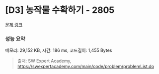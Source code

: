 # [D3] 농작물 수확하기 - 2805 

[문제 링크](https://swexpertacademy.com/main/code/problem/problemDetail.do?contestProbId=AV7GLXqKAWYDFAXB) 

### 성능 요약

메모리: 29,152 KB, 시간: 186 ms, 코드길이: 1,455 Bytes



> 출처: SW Expert Academy, https://swexpertacademy.com/main/code/problem/problemList.do